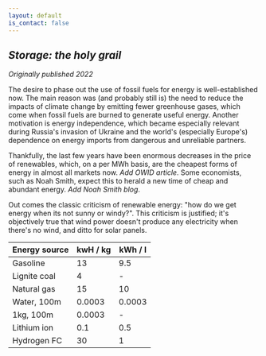 ```yaml
---
layout: default
is_contact: false
---
```


## *Storage: the holy grail*

*Originally published 2022*

The desire to phase out the use of fossil fuels for energy is well-established now. The main reason was (and probably still is) the need to reduce the impacts of climate change by emitting fewer greenhouse gases, which come when fossil fuels are burned to generate useful energy. Another motivation is energy independence, which became especially relevant during Russia's invasion of Ukraine and the world's (especially Europe's) dependence on energy imports from dangerous and unreliable partners. 

Thankfully, the last few years have been enormous decreases in the price of renewables, which, on a per MWh basis, are the cheapest forms of energy in almost all markets now. *Add OWID article*. Some economists, such as Noah Smith, expect this to herald a new time of cheap and abundant energy. *Add Noah Smith blog*. 

Out comes the classic criticism of renewable energy: "how do we get energy when its not sunny or windy?". This criticism is justified; it's objectively true that wind power doesn't produce any electricity when there's no wind, and ditto for solar panels.

| Energy source | kwH / kg | kWh / l |
| ------------- | -------- | ------- |
| Gasoline      | 13       | 9.5     |
| Lignite coal  | 4        | -       |
| Natural gas   | 15       | 10      |
| Water, 100m   | 0.0003   | 0.0003  |
| 1kg, 100m     | 0.0003   | -       |
| Lithium ion   | 0.1      | 0.5     |
| Hydrogen FC   | 30       | 1       |
